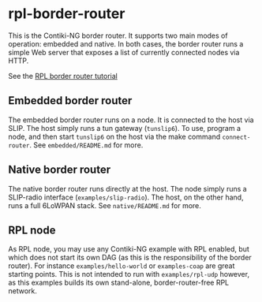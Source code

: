 # rpl-border-router

This is the Contiki-NG border router. It supports two main modes of operation:
embedded and native. In both cases, the border router runs a simple Web server that exposes a list of currently connected nodes via HTTP.

See the [RPL border router tutorial](https://docs.contiki-ng.org/en/develop/doc/tutorials/RPL-border-router.html)

## Embedded border router

The embedded border router runs on a node. It is connected to the host via SLIP.
The host simply runs a tun gateway (`tunslip6`). To use, program a node, and
then start `tunslip6` on the host via the make command `connect-router`.
See `embedded/README.md` for more.

## Native border router

The native border router runs directly at the host. The node simply runs a
SLIP-radio interface (`examples/slip-radio`). The host, on the other hand, runs a full 6LoWPAN stack.
See `native/README.md` for more.

## RPL node

As RPL node, you may use any Contiki-NG example with RPL enabled, but which
does not start its own DAG (as this is the responsibility of the border router).
For instance `examples/hello-world` or `examples-coap` are great starting
points. This is not intended to run with `examples/rpl-udp` however, as this
examples builds its own stand-alone, border-router-free RPL network.
